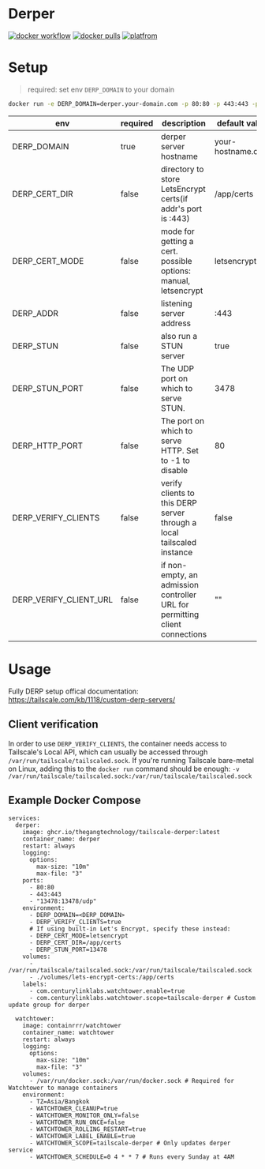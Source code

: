 # Derper

[![docker workflow](https://github.com/fredliang44/derper-docker/actions/workflows/docker-image.yml/badge.svg)](https://hub.docker.com/r/fredliang/derper)
[![docker pulls](https://img.shields.io/docker/pulls/fredliang/derper.svg?color=brightgreen)](https://hub.docker.com/r/fredliang/derper)
[![platfrom](https://img.shields.io/badge/platform-amd64%20%7C%20arm64-brightgreen)](https://hub.docker.com/r/fredliang/derper/tags)

# Setup

> required: set env `DERP_DOMAIN` to your domain

```bash
docker run -e DERP_DOMAIN=derper.your-domain.com -p 80:80 -p 443:443 -p 3478:3478/udp ghcr.io/thegangtechnology/tailscale-derper
```

| env                    | required | description                                                                 | default value     |
| -------------------    | -------- | ----------------------------------------------------------------------      | ----------------- |
| DERP_DOMAIN            | true     | derper server hostname                                                      | your-hostname.com |
| DERP_CERT_DIR          | false    | directory to store LetsEncrypt certs(if addr's port is :443)                | /app/certs        |
| DERP_CERT_MODE         | false    | mode for getting a cert. possible options: manual, letsencrypt              | letsencrypt       |
| DERP_ADDR              | false    | listening server address                                                    | :443              |
| DERP_STUN              | false    | also run a STUN server                                                      | true              |
| DERP_STUN_PORT         | false    | The UDP port on which to serve STUN.                                        | 3478              |
| DERP_HTTP_PORT         | false    | The port on which to serve HTTP. Set to -1 to disable                       | 80                |
| DERP_VERIFY_CLIENTS    | false    | verify clients to this DERP server through a local tailscaled instance      | false             |
| DERP_VERIFY_CLIENT_URL | false    | if non-empty, an admission controller URL for permitting client connections | ""                |

# Usage

Fully DERP setup offical documentation: https://tailscale.com/kb/1118/custom-derp-servers/

## Client verification

In order to use `DERP_VERIFY_CLIENTS`, the container needs access to Tailscale's Local API, which can usually be accessed through `/var/run/tailscale/tailscaled.sock`. If you're running Tailscale bare-metal on Linux, adding this to the `docker run` command should be enough: `-v /var/run/tailscale/tailscaled.sock:/var/run/tailscale/tailscaled.sock`

## Example Docker Compose

```
services:
  derper:
    image: ghcr.io/thegangtechnology/tailscale-derper:latest
    container_name: derper
    restart: always
    logging:
      options:
        max-size: "10m"
        max-file: "3"
    ports:
      - 80:80
      - 443:443
      - "13478:13478/udp"
    environment:
      - DERP_DOMAIN=<DERP_DOMAIN>
      - DERP_VERIFY_CLIENTS=true
      # If using built-in Let's Encrypt, specify these instead:
      - DERP_CERT_MODE=letsencrypt
      - DERP_CERT_DIR=/app/certs
      - DERP_STUN_PORT=13478
    volumes:
      - /var/run/tailscale/tailscaled.sock:/var/run/tailscale/tailscaled.sock
      - ./volumes/lets-encrypt-certs:/app/certs
    labels:
      - com.centurylinklabs.watchtower.enable=true
      - com.centurylinklabs.watchtower.scope=tailscale-derper # Custom update group for derper

  watchtower:
    image: containrrr/watchtower
    container_name: watchtower
    restart: always
    logging:
      options:
        max-size: "10m"
        max-file: "3"
    volumes:
      - /var/run/docker.sock:/var/run/docker.sock # Required for Watchtower to manage containers
    environment:
      - TZ=Asia/Bangkok
      - WATCHTOWER_CLEANUP=true
      - WATCHTOWER_MONITOR_ONLY=false
      - WATCHTOWER_RUN_ONCE=false
      - WATCHTOWER_ROLLING_RESTART=true
      - WATCHTOWER_LABEL_ENABLE=true
      - WATCHTOWER_SCOPE=tailscale-derper # Only updates derper service
      - WATCHTOWER_SCHEDULE=0 4 * * 7 # Runs every Sunday at 4AM
```
